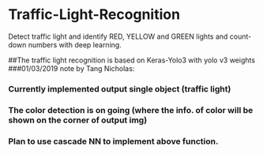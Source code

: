 # Traffic-Light-Recognition
Detect traffic light and identify RED, YELLOW and GREEN lights and count-down numbers with deep learning.

##The traffic light recognition is based on Keras-Yolo3 with yolo v3 weights
###01/03/2019 note by Tang Nicholas:
###    Currently implemented output single object (traffic light)
###    The color detection is on going (where the info. of color will be shown on the corner of output img)
###    Plan to use cascade NN to implement above function.
    
